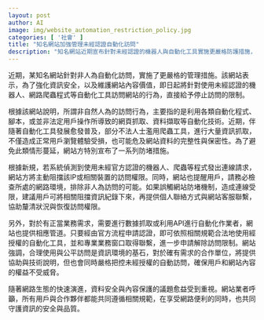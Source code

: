 ```yaml
---
layout: post
author: AI
image: img/website_automation_restriction_policy.jpg
categories: [ '社會' ]
title: "知名網站加強管理未經認證自動化訪問"
description: "知名網站近期宣布針對未經認證的機器人與自動化工具實施更嚴格防護措施，以維護資訊安全及網站內容完整性，並針對有正當需求的單位提供合法申請管道。"
---
```

近期，某知名網站針對非人為自動化訪問，實施了更嚴格的管理措施。該網站表示，為了強化資訊安全，以及維護網站內容價值，即日起將針對使用未經認證的機器人、網路爬蟲程式等自動化工具訪問網站的行為，直接給予停止訪問的限制。

根據該網站說明，所謂非自然人為的訪問行為，主要指的是利用各類自動化程式、腳本，或並非法定用戶操作所導致的網頁抓取、資料擷取等自動化技術。近期，伴隨著自動化工具發展愈發普及，部分不法人士濫用爬蟲工具，進行大量資訊抓取，不僅造成正常用戶瀏覽體驗受損，也可能危及網站資料的完整性與保密性。為了避免此類情形蔓延，網站方特別宣布了一系列防堵措施。

根據新規，若系統偵測到使用未經官方認證的機器人、爬蟲等程式發出連線請求，網站方將主動阻擋該IP或相關裝置的訪問權限。同時，網站也提醒用戶，請務必檢查所處的網路環境，排除非人為訪問的可能。如果誤觸網站防堵機制，造成連線受限，建議用戶可將相關阻擋資訊紀錄下來，再提供個人聯絡方式與網站客服聯繫，協助釐清狀況與恢復訪問權限。

另外，對於有正當業務需求，需要進行數據抓取或利用API進行自動化作業者，網站也提供相應管道。只要經由官方流程申請認證，即可依照相關規範合法地使用經授權的自動化工具，並和專業業務窗口取得聯繫，進一步申請解除訪問限制。網站強調，合理使用與公平訪問是資訊環境的基石，對於確有需求的合作單位，將提供協助與技術說明，但也會同時嚴格把控未經授權的自動訪問，確保用戶和網站內容的權益不受威脅。

隨著網路生態的快速演進，資料安全與內容保護的議題愈益受到重視。網站業者呼籲，所有用戶與合作夥伴都能共同遵循相關規範，在享受網路便利的同時，也共同守護資訊的安全與品質。
